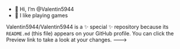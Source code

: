 - 👋 Hi, I’m @Valentin5944
- 👀 I like playing games

Valentin5944/Valentin5944 is a ✨ special ✨ repository because its `README.md` (this file) appears on your GitHub profile.
You can click the Preview link to take a look at your changes.
--->
